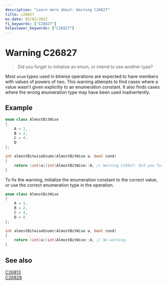 ```yaml
---
description: "Learn more about: Warning C26827"
title: c26827
ms.date: 03/02/2022
f1_keywords: ["C26827"]
helpviewer_keywords: ["C26827"]
---
```

# Warning C26827

> Did you forget to initialize an enum, or intend to use another type?

Most `enum` types used in bitwise operations are expected to have members with values of powers of two. This warning attempts to find cases where a value wasn't given explicitly to an enumeration constant. It also finds cases where the wrong enumeration type may have been used inadvertently.

## Example

```cpp
enum class AlmostBitWise
{
    A = 1,
    B = 2,
    C = 4,
    D
};

int almostBitwiseEnums(AlmostBitWise a, bool cond) 
{
    return (int)a|(int)AlmostBitWise::A; // Warning C26827: Did you forget to initialize an enum, or intend to use another type?
}
```

To fix the warning, initialize the enumeration constant to the correct value, or use the correct enumeration type in the operation.

```cpp
enum class AlmostBitWise
{
    A = 1,
    B = 2,
    C = 4,
    D = 8
};

int almostBitwiseEnums(AlmostBitWise a, bool cond) 
{
    return (int)a|(int)AlmostBitWise::A; // No warning.
}
```

## See also

[C26813](./c26813.md)\
[C26828](./c26828.md)
